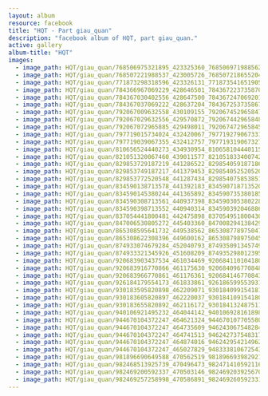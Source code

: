 ```yaml
---
layout: album
resource: facebook
title: "HQT - Part giau_quan"
description: "facebook album of HQT, part giau_quan."
active: gallery
album-title: "HQT"
images:
  - image_path: HQT/giau_quan/768506975321895_423325360_768506971988562_809072627928250756_n.jpg
  - image_path: HQT/giau_quan/768507221988537_423005726_768507218655204_2453654563647810701_n.jpg
  - image_path: HQT/giau_quan/771873298318596_423326131_771873541651905_4374495327597663415_n.jpg
  - image_path: HQT/giau_quan/784366967069229_428646501_784367223735870_2908859744793059952_n.jpg
  - image_path: HQT/giau_quan/784367030402556_428647500_784367247069201_1549929625608780595_n.jpg
  - image_path: HQT/giau_quan/784367037069222_428637204_784367253735867_1281464317970705834_n.jpg
  - image_path: HQT/giau_quan/792067009632558_430109155_792067452965847_9171874999699139595_n.jpg
  - image_path: HQT/giau_quan/792067029632556_429570872_792067442965848_7635435321693679652_n.jpg
  - image_path: HQT/giau_quan/792067072965885_429498011_792067472965845_915532163428662783_n.jpg
  - image_path: HQT/giau_quan/797719015734024_432420067_797719279067331_3228974176250897695_n.jpg
  - image_path: HQT/giau_quan/797719039067355_432412757_797719319067327_8815571832677067515_n.jpg
  - image_path: HQT/giau_quan/810656524440273_434930954_810658104440115_1638718683914103119_n.jpg
  - image_path: HQT/giau_quan/821051320067460_439011577_821051833400742_5785898041900818247_n.jpg
  - image_path: HQT/giau_quan/829853729187219_441286522_829854059187186_3512166403591707019_n.jpg
  - image_path: HQT/giau_quan/829853749187217_441379453_829854052520520_7348687014456487559_n.jpg
  - image_path: HQT/giau_quan/829853772520548_441287434_829854075853851_7514143609627944038_n.jpg
  - image_path: HQT/giau_quan/834590138713578_441392183_834590718713520_6346561702473820274_n.jpg
  - image_path: HQT/giau_quan/834590145380244_441365892_834590735380185_8789725051947053217_n.jpg
  - image_path: HQT/giau_quan/834590308713561_440937398_834590305380228_1387663924975758789_n.jpg
  - image_path: HQT/giau_quan/834590398713552_440940314_834590392046886_7878422606585231839_n.jpg
  - image_path: HQT/giau_quan/837054441800481_442475898_837054951800430_2645589945246669732_n.jpg
  - image_path: HQT/giau_quan/847006530805272_445403360_847008294138429_8004112797747059284_n.jpg
  - image_path: HQT/giau_quan/865308595641732_449538562_865308778975047_1577712423687383861_n.jpg
  - image_path: HQT/giau_quan/865308622308396_449600162_865308798975045_3304328650326110234_n.jpg
  - image_path: HQT/giau_quan/874933074679284_452040793_874935091345749_1926818427213602951_n.jpg
  - image_path: HQT/giau_quan/874933321345926_451608209_874935298012395_5949990966219829597_n.jpg
  - image_path: HQT/giau_quan/920683903437534_461034469_920684110104180_4770027810120967335_n.jpg
  - image_path: HQT/giau_quan/920683916770866_461175630_920684096770848_4286509332037021633_n.jpg
  - image_path: HQT/giau_quan/920683966770861_461176361_920684146770843_1695796875815258241_n.jpg
  - image_path: HQT/giau_quan/926184179554173_461833861_926186599553931_6020154992235336897_n.jpg
  - image_path: HQT/giau_quan/930183595820898_462209071_930184099154181_4750578512027210371_n.jpg
  - image_path: HQT/giau_quan/930183605820897_462220037_930184109154180_7293144527880398477_n.jpg
  - image_path: HQT/giau_quan/930183655820892_462116172_930184132487511_6868226273420448249_n.jpg
  - image_path: HQT/giau_quan/940106921495232_464044142_940106928161898_149585681206846395_n.jpg
  - image_path: HQT/giau_quan/944670104372247_464621324_944670107705580_3379587123625916965_n.jpg
  - image_path: HQT/giau_quan/944670104372247_464735609_946243067548284_5364168206041888914_n.jpg
  - image_path: HQT/giau_quan/944670104372247_464741513_946242737548317_65733745017068126_n.jpg
  - image_path: HQT/giau_quan/944670104372247_464874016_946242954214962_4942632750374408003_n.jpg
  - image_path: HQT/giau_quan/944670104372247_465027829_948333810672543_8841996598020292531_n.jpg
  - image_path: HQT/giau_quan/981896690649588_470562519_981896693982921_7019694403173598507_n.jpg
  - image_path: HQT/giau_quan/982468513925739_470496473_982471410592116_6191020017642082561_n.jpg
  - image_path: HQT/giau_quan/982469200592337_470503146_982469203925670_720155632826387359_n.jpg
  - image_path: HQT/giau_quan/982469257258998_470586891_982469260592331_2814861544500675361_n.jpg
---
```

